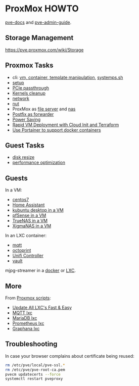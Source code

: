 # ProxMox HOWTO

[pve-docs](https://pve.proxmox.com/pve-docs/) and
[pve-admin-guide](https://pve.proxmox.com/pve-docs/pve-admin-guide.html).

## Storage Management

https://pve.proxmox.com/wiki/Storage

## Proxmox Tasks

* cli: [vm, container, template manipulation](cli-proxmox.html),
[systemps.sh](systemps.sh)
* [setup](setup.html)
* [PCIe passthrough](pcie-passthrough.html)
* [Kernels cleanup](kernels.html)
* [network](network.html)
* [nut](nut.html)
* ProxMox as [file server](file-server.html) and [nas](nas.html)
* [Postfix as forwarder](postfix.html)
* [Power Saving](power.html)
* [Rapid VM Deployment with Cloud Init and Terraform](cloud-init.html)
* [Use Portainer to support docker containers](portainer.html)

## Guest Tasks

* [disk resize](guest-disk-resize.html)
* [performance optimization](guest-performance.html)

## Guests

In a VM:

* [centos7](guest-centos7.html)
* [Home Assistant](guest-home-assistant.html)
* [kubuntu desktop in a VM](guest-kubuntu.html)
* [pfSense in a VM](guest-pfSense.html)
* [TrueNAS in a VM](guest-truenas.html)
* [XigmaNAS in a VM](guest-xigmanas.html)

In an LXC container:

* [mqtt](lxc-mqtt.html)
* [octoprint](lxc-octoprint.html)
* [Unifi Controller](lxc-unifi.html)
* [vault](lxc-vault.html)

mjpg-streamer in a [docker](mjpg-streamer-docker.html) or
[LXC](mjpg-streamer-lxc.html).

## More

From [Proxmox scripts](https://github.com/tteck/Proxmox/):

* [Update All LXC's Fast & Easy](https://github.com/tteck/Proxmox/blob/main/misc/update-lxcs.sh)
* [MQTT lxc](https://github.com/tteck/Proxmox/blob/main/ct/mqtt-v4.sh)
* [MariaDB lxc](https://github.com/tteck/Proxmox/blob/main/ct/mariadb-v4.sh)
* [Prometheus lxc](https://github.com/tteck/Proxmox/blob/main/ct/prometheus-v4.sh)
* [Graphana lxc](https://github.com/tteck/Proxmox/raw/main/ct/grafana-v4.sh)

## Troubleshooting

In case your browser complains about certificate being reused:
```sh
rm /etc/pve/local/pve-ssl.*
rm /etc/pve/pve-root-ca.pem
pvecm updatecerts --force
systemctl restart pveproxy
```
